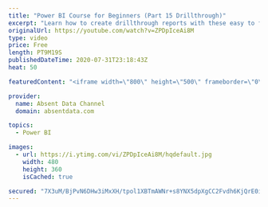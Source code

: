```yaml
---
title: "Power BI Course for Beginners (Part 15 Drillthrough)"
excerpt: "Learn how to create drillthrough reports with these easy to follow steps."
originalUrl: https://youtube.com/watch?v=ZPDpIceAi8M
type: video
price: Free
length: PT9M19S
publishedDateTime: 2020-07-31T23:18:43Z
heat: 50

featuredContent: "<iframe width=\"800\" height=\"500\" frameborder=\"0\" src=\"https://www.youtube.com/embed/ZPDpIceAi8M\" allow=\"accelerometer; autoplay; encrypted-media; gyroscope; picture-in-picture\" allowfullscreen></iframe>"

provider:
  name: Absent Data Channel
  domain: absentdata.com

topics:
  - Power BI

images:
  - url: https://i.ytimg.com/vi/ZPDpIceAi8M/hqdefault.jpg
    width: 480
    height: 360
    isCached: true

secured: "7X3uM/BjPvN6DHw3iMxXH/tpol1XBTmAWNr+s8YNX5dpXgCC2Fvdh6KjQrE0ih69Q99/ZAagBGFOQbD9FDtgJyTyvWBnosf3uPf1/u14SE1zaaOWhj5mXonyoFJqjbPFdMLyIQC1E0NjAolEkzelSZYSSt61FDGsUWHjFz6ioLI9nlWQU+uw9Iu0WG8I4qo856xg0M+wlmVrW21zwmbFlro2NLET7w2IY8V/xcXd1eKSUKlSwbTxBRC1GPS3F2wyo+WZ05cTa+zCixTGCxdGEXPqYzeq1MuCv2QWv2W4DiZ/C/wUj56khiJMDxx5sxrimGD3Sj10psGwmOks4qw69i68ayxsp4lMK8HqWDbKIPEQ2sntVY3xRUHD3SnmJpEXp8CMmQUexuDjGv2FnKpCsLS4EmUHGRa/YFDWFbcjrpQ=;M/guZXaHVR86XK9dvTLJNQ=="
---
```


